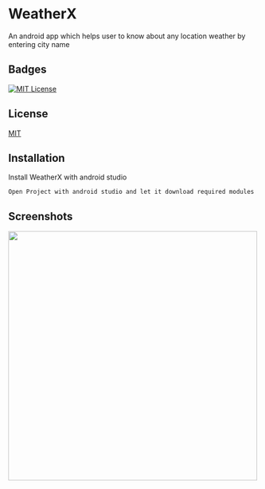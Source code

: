 # WeatherX

An android app which helps user to know about any location weather by entering city name

## Badges

[![MIT License](https://img.shields.io/badge/License-MIT-green.svg)](https://choosealicense.com/licenses/mit/)


## License

[MIT](https://choosealicense.com/licenses/mit/)


## Installation

Install WeatherX with android studio

```
Open Project with android studio and let it download required modules
```

## Screenshots

<img height = 500px src="https://user-images.githubusercontent.com/77090657/194721634-0918ea53-3ced-4663-bb5d-a60dc9c15a30.jpg"/>

